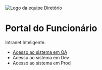 ![](../img/logo_diretorio.png "Logo da equipe Diretório")
# Portal do Funcionário

Intranet Inteligente.

- [Acesso ao sistema em QA](https://portalfuncionario.nasajonsistemas.com.br/gednasajon/home)
- Acesso ao sistema em Dev
- Acesso ao sistema em Prod